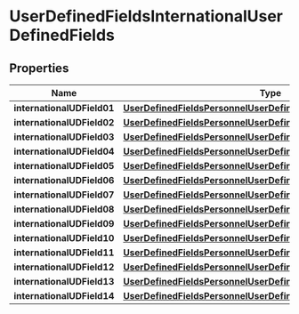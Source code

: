 

# UserDefinedFieldsInternationalUserDefinedFields


## Properties

| Name | Type | Description | Notes |
|------------ | ------------- | ------------- | -------------|
|**internationalUDField01** | [**UserDefinedFieldsPersonnelUserDefinedFieldsPersonnelUDField01**](UserDefinedFieldsPersonnelUserDefinedFieldsPersonnelUDField01.md) |  |  [optional] |
|**internationalUDField02** | [**UserDefinedFieldsPersonnelUserDefinedFieldsPersonnelUDField01**](UserDefinedFieldsPersonnelUserDefinedFieldsPersonnelUDField01.md) |  |  [optional] |
|**internationalUDField03** | [**UserDefinedFieldsPersonnelUserDefinedFieldsPersonnelUDField03**](UserDefinedFieldsPersonnelUserDefinedFieldsPersonnelUDField03.md) |  |  [optional] |
|**internationalUDField04** | [**UserDefinedFieldsPersonnelUserDefinedFieldsPersonnelUDField03**](UserDefinedFieldsPersonnelUserDefinedFieldsPersonnelUDField03.md) |  |  [optional] |
|**internationalUDField05** | [**UserDefinedFieldsPersonnelUserDefinedFieldsPersonnelUDField05**](UserDefinedFieldsPersonnelUserDefinedFieldsPersonnelUDField05.md) |  |  [optional] |
|**internationalUDField06** | [**UserDefinedFieldsPersonnelUserDefinedFieldsPersonnelUDField05**](UserDefinedFieldsPersonnelUserDefinedFieldsPersonnelUDField05.md) |  |  [optional] |
|**internationalUDField07** | [**UserDefinedFieldsPersonnelUserDefinedFieldsPersonnelUDField01**](UserDefinedFieldsPersonnelUserDefinedFieldsPersonnelUDField01.md) |  |  [optional] |
|**internationalUDField08** | [**UserDefinedFieldsPersonnelUserDefinedFieldsPersonnelUDField01**](UserDefinedFieldsPersonnelUserDefinedFieldsPersonnelUDField01.md) |  |  [optional] |
|**internationalUDField09** | [**UserDefinedFieldsPersonnelUserDefinedFieldsPersonnelUDField01**](UserDefinedFieldsPersonnelUserDefinedFieldsPersonnelUDField01.md) |  |  [optional] |
|**internationalUDField10** | [**UserDefinedFieldsPersonnelUserDefinedFieldsPersonnelUDField03**](UserDefinedFieldsPersonnelUserDefinedFieldsPersonnelUDField03.md) |  |  [optional] |
|**internationalUDField11** | [**UserDefinedFieldsPersonnelUserDefinedFieldsPersonnelUDField03**](UserDefinedFieldsPersonnelUserDefinedFieldsPersonnelUDField03.md) |  |  [optional] |
|**internationalUDField12** | [**UserDefinedFieldsPersonnelUserDefinedFieldsPersonnelUDField05**](UserDefinedFieldsPersonnelUserDefinedFieldsPersonnelUDField05.md) |  |  [optional] |
|**internationalUDField13** | [**UserDefinedFieldsPersonnelUserDefinedFieldsPersonnelUDField05**](UserDefinedFieldsPersonnelUserDefinedFieldsPersonnelUDField05.md) |  |  [optional] |
|**internationalUDField14** | [**UserDefinedFieldsPersonnelUserDefinedFieldsPersonnelUDField01**](UserDefinedFieldsPersonnelUserDefinedFieldsPersonnelUDField01.md) |  |  [optional] |



